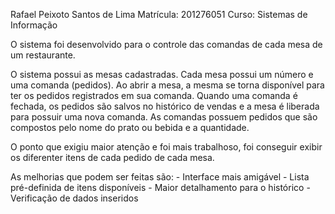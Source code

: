 Rafael Peixoto Santos de Lima
Matrícula: 201276051
Curso: Sistemas de Informação

O sistema foi desenvolvido para o controle das comandas de cada mesa de um restaurante.

O sistema possui as mesas cadastradas. Cada mesa possui um número e uma comanda (pedidos). Ao abrir a mesa, a mesma se torna disponível para ter os pedidos registrados em sua comanda.
Quando uma comanda é fechada, os pedidos são salvos no histórico de vendas e a mesa é liberada para possuir uma nova comanda.
As comandas possuem pedidos que são compostos pelo nome do prato ou bebida e a quantidade.

O ponto que exigiu maior atenção e foi mais trabalhoso, foi conseguir exibir os diferenter itens de cada pedido de cada mesa.

As melhorias que podem ser feitas são:
    - Interface mais amigável
    - Lista pré-definida de itens disponíveis
    - Maior detalhamento para o histórico
    - Verificação de dados inseridos